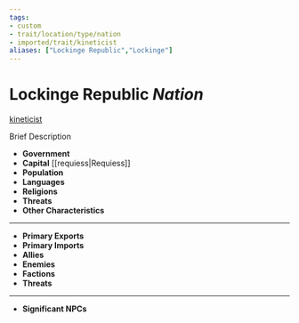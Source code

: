 ```yaml
---
tags:
- custom
- trait/location/type/nation 
- imported/trait/kineticist 
aliases: ["Lockinge Republic","Lockinge"]
---
```

# Lockinge Republic *Nation*
[kineticist](../../../rules-custom/traits/kineticist.md) 

Brief Description

- **Government** 
- **Capital** [[requiess|Requiess]] 
- **Population** 
- **Languages** 
- **Religions**
- **Threats** 
- **Other Characteristics** 
---
- **Primary Exports** 
- **Primary Imports** 
- **Allies** 
- **Enemies** 
- **Factions** 
- **Threats** 
---
- **Significant NPCs** 